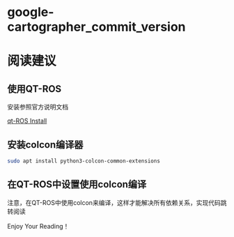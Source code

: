 # google-cartographer_commit_version

# 阅读建议

## 使用QT-ROS

安装参照官方说明文档

[qt-ROS Install](https://ros-qtc-plugin.readthedocs.io/en/latest/_source/How-to-Install-Users.html)

## 安装colcon编译器

```bash
sudo apt install python3-colcon-common-extensions
```

## 在QT-ROS中设置使用colcon编译

注意，在QT-ROS中使用colcon来编译，这样才能解决所有依赖关系，实现代码跳转阅读

Enjoy Your Reading！
